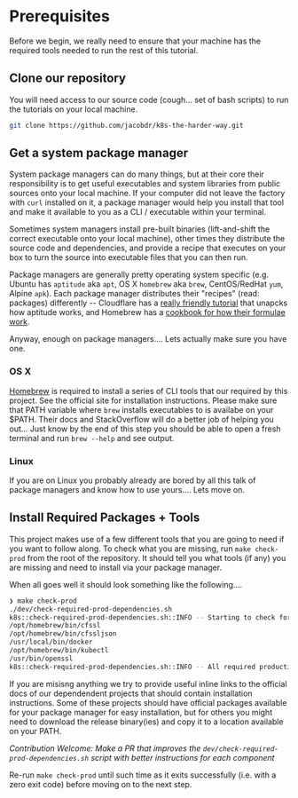 # Prerequisites

Before we begin, we really need to ensure that your machine has the required tools needed to run the rest of this tutorial.

## Clone our repository

You will need access to our source code (cough... set of bash scripts) to run the tutorials on your local machine.

```bash
git clone https://github.com/jacobdr/k8s-the-harder-way.git
```

## Get a system package manager

System package managers can do many things, but at their core their responsibility is to get useful executables and system libraries from public sources onto your local machine. If your computer did not leave the factory with `curl` installed on it, a package manager would help you install that tool and make it available to you as a CLI / executable within your terminal.

Sometimes system managers install pre-built binaries (lift-and-shift the correct executable onto your local machine), other times they distribute the source code and dependencies, and provide a recipe that executes on your box to turn the source into executable files that you can then run.

Package managers are generally pretty operating system specific (e.g. Ubuntu has `aptitude` aka `apt`, OS X `homebrew` aka `brew`, CentOS/RedHat `yum`, Alpine `apk`). Each package manager distributes their "recipes" (read: packages) differently -- Cloudflare has a [really friendly tutorial](https://blog.cloudflare.com/using-cloudflare-r2-as-an-apt-yum-repository/) that unapcks how aptitude works, and Homebrew has a [cookbook for how their formulae work](https://docs.brew.sh/Formula-Cookbook).

Anyway, enough on package managers.... Lets actually make sure you have one.


### OS X

[Homebrew](https://brew.sh) is required to install a series of CLI tools that our required by this project. See the official site for installation instructions. Please make sure that PATH variable where `brew` installs executables to is availabe on your $PATH. Their docs and StackOverflow will do a better job of helping you out... Just know by the end of this step you should be able to open a fresh terminal and run `brew --help` and see output.


### Linux

If you are on Linux you probably already are bored by all this talk of package managers and know how to use yours.... Lets move on.


## Install Required Packages + Tools

This project makes use of a few different tools that you are going to need if you want to follow along. To check what you are missing, run `make check-prod` from the root of the repository. It should tell you what tools (if any) you are missing and need to install via your package manager.

When all goes well it should look something like the following....

```bash
❯ make check-prod
./dev/check-required-prod-dependencies.sh
k8s::check-required-prod-dependencies.sh::INFO -- Starting to check for required system dependencies....
/opt/homebrew/bin/cfssl
/opt/homebrew/bin/cfssljson
/usr/local/bin/docker
/opt/homebrew/bin/kubectl
/usr/bin/openssl
k8s::check-required-prod-dependencies.sh::INFO -- All required production dependencies are installed
```

If you are misisng anything we try to provide useful inline links to the official docs of our dependendent projects that should contain installation instructions. Some of these projects should have official packages available for your package manager for easy installation, but for others you might need to download the release binary(ies) and copy it to a location available on your PATH.

_Contribution Welcome: Make a PR that improves the `dev/check-required-prod-dependencies.sh` script with better instructions for each component_

Re-run `make check-prod` until such time as it exits successfully (i.e. with a zero exit code) before moving on to the next step.
